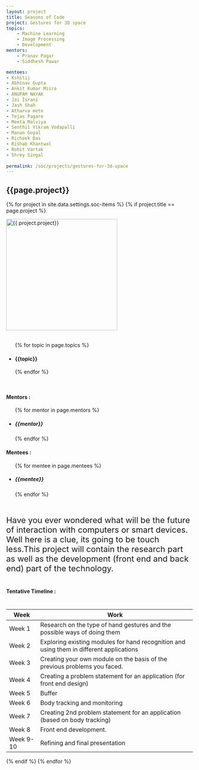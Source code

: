 ```yaml
---
layout: project
title: Seasons of Code
project: Gestures for 3D space
topics:
    - Machine Learning
    - Image Processing
    - Development
mentors:
    - Pranav Pagar
    - Siddhesh Pawar

mentees:
- Kshitij
- Abhinav Gupta
- Ankit Kumar Misra
- ANUPAM NAYAK
- Jai Israni
- Jash Shah
- Atharva mete
- Tejas Pagare
- Meeta Malviya
- Senthil Vikram Vodapalli
- Manan Goyal
- Richeek Das
- Rishab Khantwal
- Rohit Vartak
- Shrey Singal 
    
permalink: /soc/projects/gestures-for-3d-space
---
```


<h2 class="display1 m-3 p-3 text-center">{{page.project}}</h2>

{% for project in site.data.settings.soc-items %}
{% if project.title == page.project %}
<div>
    <img src="{{ site.baseurl }}/{{ project.image }}"  width = "300" height="300" alt="{{ project.project}}" class="border rounded img-soc">
</div>
<div>
    <br>
    <ul>
        {% for topic in page.topics %}
        <li><h4 class="text-primary text-center">{{topic}}</h4></li>
        {% endfor %}
    </ul>
    <br>
    <h4 class="display3  ">Mentors :</h4> 
    <ul>
        {% for mentor in page.mentors %}
        <li><h5 class=" ">{{mentor}}</h5></li>
        {% endfor %}
    </ul>
    <h4 class="display3  ">Mentees :</h4> 
    <ul>
        {% for mentee in page.mentees %}
        <li><h5 class="">{{mentee}}</h5></li>
        {% endfor %}
    </ul>
</div>
<div>
    <p class="display3" style = "font-size:22px;" >
        <br>
        Have you ever wondered what will be the future of interaction with computers or smart devices. Well here is a clue, its going to be touch less.This project will contain the research part as well as the development (front end and back end) part of the technology.
    </p>
</div>
<div>
    <h4 class="display3" style="margin:40px 0px 40px 0px;">Tentative Timeline :</h4>
    <table class="table table-striped">
    <thead>
        <tr>
        <th>Week</th>
        <th>Work</th>
        </tr>
    </thead>
    <tbody>
    <tr>
      <td  >Week 1</td>
      <td>Research on the type of hand gestures and the possible ways of doing them</td>
    </tr><tr>
      <td>Week 2</td>
      <td>Exploring existing modules for hand recognition and using them in different applications</td>
    </tr>
    <tr>
      <td>Week 3</td>
      <td>Creating your own module on the basis of the previous problems you faced.</td>
    </tr>
    <tr>
      <td>Week 4</td>
      <td>Creating a problem statement for an application (for front end design)</td>
    </tr>
    <tr>
      <td>Week 5</td>
      <td>Buffer</td>
    </tr>
    <tr>
      <td>Week 6</td>
      <td>Body tracking and monitoring</td>
    </tr>
    <tr>
      <td>Week 7</td>
      <td>Creating 2nd problem statement for an application (based on body tracking)</td>
    </tr>
    <tr>
      <td>Week 8</td>
      <td>Front end development.</td>
    </tr>
    <tr>
      <td>Week 9-10</td>
      <td>Refining and final presentation</td>
    </tr>
    </tbody>
    </table>
</div>
{% endif %}
{% endfor %}
